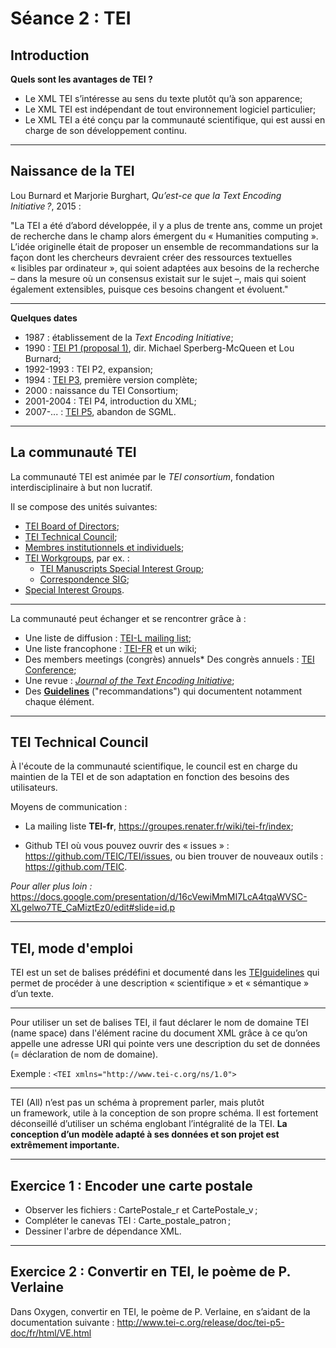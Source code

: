 # Séance 2 : TEI

## Introduction
 
 **Quels sont les avantages de TEI ?**
 
 * Le XML TEI s’intéresse au sens du texte plutôt qu’à son apparence; 
 * Le XML TEI est indépendant de tout environnement logiciel particulier;
 * Le XML TEI a été conçu par la communauté scientifique, qui est aussi en charge de son développement continu.
 
----

 
## Naissance de la TEI
 
  Lou Burnard et Marjorie Burghart, *Qu’est-ce que la Text Encoding Initiative ?*, 2015 :
	
"La TEI a été d’abord développée, il y a plus de trente ans, comme un projet de recherche dans le champ alors émergent du « Humanities computing ». L’idée originelle était de proposer un ensemble de recommandations sur la façon dont les chercheurs devraient créer des ressources textuelles « lisibles par ordinateur », qui soient adaptées aux besoins de la recherche – dans la mesure où un consensus existait sur le sujet –, mais qui soient également extensibles, puisque ces besoins changent et évoluent."
 
---
 
**Quelques dates**

* 1987 : établissement de la *Text Encoding Initiative*;
* 1990 : [TEI P1 (proposal 1)](http://www.tei-c.org/Vault/Vault-GL.html), dir. Michael Sperberg-McQueen et Lou Burnard;
* 1992-1993 : TEI P2, expansion;
* 1994 : [TEI P3](http://www.tei-c.org/Vault/GL/P3/index.htm), première version complète;
* 2000 : naissance du TEI Consortium;
* 2001-2004 : TEI P4, introduction du XML;
* 2007-... : [TEI P5](http://www.tei-c.org/Guidelines/P5/), abandon de SGML.

--- 

## La communauté TEI

La communauté TEI est animée par le *TEI consortium*, fondation interdisciplinaire à but non lucratif.

Il se compose des unités suivantes:

* [TEI Board of Directors](http://www.tei-c.org/Board/);
* [TEI Technical Council](http://www.tei-c.org/activities/council/);
* [Membres institutionnels et individuels](http://members.tei-c.org/);
* [TEI Workgroups](http://www.tei-c.org/Activities/Workgroups/), par ex. :
  * [TEI Manuscripts Special Interest Group](http://www.tei-c.org/Activities/SIG/Manuscript/);
  * [Correspondence SIG](http://www.tei-c.org/Activities/SIG/Correspondence/);
* [Special Interest Groups](http://www.tei-c.org/Activities/SIG/).

----

La communauté peut échanger et se rencontrer grâce à :

* Une liste de diffusion : [TEI-L mailing list](https://listserv.brown.edu/?A0=TEI-L);
* Une liste francophone :  [TEI-FR](https://groupes.renater.fr/sympa/info/tei-fr) et un wiki;
* Des members meetings (congrès) annuels* Des congrès annuels : [TEI Conference](http://www.tei-c.org/Membership/Meetings/);
* Une revue : [*Journal of the Text Encoding Initiative*](http://jtei.revues.org/);
* Des **[Guidelines](http://www.tei-c.org/release/doc/tei-p5-doc/en/html/index.html)** ("recommandations") qui documentent notamment chaque élément.

---

## TEI Technical Council

À l'écoute de la communauté scientifique, le council est en charge du maintien de la TEI et de son adaptation en fonction des besoins des utilisateurs.

Moyens de communication : 

* La mailing liste **TEI-fr**, <https://groupes.renater.fr/wiki/tei-fr/index>;

* Github TEI où vous pouvez ouvrir des « issues » : <https://github.com/TEIC/TEI/issues>, ou bien trouver de nouveaux outils : <https://github.com/TEIC>.

*Pour aller plus loin :* <https://docs.google.com/presentation/d/16cVewiMmMI7LcA4tqaWVSC-XLgelwo7TE_CaMiztEz0/edit#slide=id.p>

---

## TEI, mode d'emploi

TEI est un set de balises prédéfini et documenté dans les [TEIguidelines](http://www.tei-c.org/guidelines/) qui permet de procéder à une description « scientifique » et « sémantique » d’un texte. 

---

Pour utiliser un set de balises TEI, il faut déclarer le nom de domaine TEI (name space) dans l'élément racine du document XML grâce à ce qu’on appelle une adresse URI qui pointe vers une description du set de données (= déclaration de nom de domaine).

Exemple : `<TEI xmlns="http://www.tei-c.org/ns/1.0">`

---

TEI (All) n’est pas un schéma à proprement parler, mais plutôt un framework, utile à la conception de son propre schéma. Il est fortement déconseillé d’utiliser un schéma englobant l’intégralité de la TEI. **La conception d’un modèle adapté à ses données et son projet est extrêmement importante.**

---
## Exercice 1 : Encoder une carte postale

- Observer les fichiers : CartePostale_r et CartePostale_v ;
- Compléter le canevas TEI : Carte_postale_patron ;
- Dessiner l'arbre de dépendance XML.

---

## Exercice 2 : Convertir en TEI, le poème de P. Verlaine

Dans Oxygen, convertir en TEI, le poème de P. Verlaine, en s’aidant de la documentation suivante : http://www.tei-c.org/release/doc/tei-p5-doc/fr/html/VE.html 
